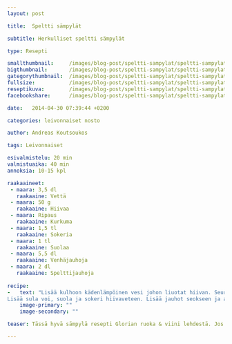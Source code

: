 ```yaml
---
layout: post

title:	Speltti sämpylät 

subtitle: Herkulliset speltti sämpylät

type: Resepti

smallthumbnail: 	/images/blog-post/speltti-sampylat/speltti-sampylat-150.jpg
bigthumbnail:		/images/blog-post/speltti-sampylat/speltti-sampylat-700.jpg
gategorythumbnail: 	/images/blog-post/speltti-sampylat/speltti-sampylat-450.jpg
fullsize: 			/images/blog-post/speltti-sampylat/speltti-sampylat-fullsize.jpg
reseptikuva:		/images/blog-post/speltti-sampylat/speltti-sampylat-fullsize.jpg
facebookshare:		/images/blog-post/speltti-sampylat/speltti-sampylat-fullsize.jpg

date:	2014-04-30 07:39:44 +0200

categories: leivonnaiset nosto

author: Andreas Koutsoukos

tags: Leivonnaiset

esivalmistelu: 20 min
valmistuaika: 40 min
annoksia: 10-15 kpl

raakaaineet:
 - maara: 3,5 dl	
   raakaaine: Vettä
 - maara: 50 g	
   raakaaine: Hiivaa
 - maara: Ripaus	
   raakaaine: Kurkuma
 - maara: 1,5 tl	
   raakaaine: Sokeria
 - maara: 1 tl	
   raakaaine: Suolaa
 - maara: 5,5 dl	
   raakaaine: Venhäjauhoja
 - maara: 2 dl	
   raakaaine: Spelttijauhoja 
      
recipe: 
-   text: "Lisää kulhoon kädenlämpöinen vesi johon liuotat hiivan. Seuraavaksi sulata voi ja lisää kurkuma sekaan.
Lisää sula voi, suola ja sokeri hiivaveteen. Lisää jauhot seokseen ja alusta taikinaa 10-20 minuuttia. Alustamisen jälkeen anna taikinan kohota 30 min vedottomassa paikassa. Kun taikina on kohonut vaivaa taikinasta 170 g sämpylöitä ja anna niiden kohota pellillä 20 min. Lämmitä uuni 200 asteeseen ja paista kunnes sämpylän pohja kopisee kun sitä kopauttaa."
    image-primary: ""
    image-secondary: ""

teaser: Tässä hyvä sämpylä resepti Glorian ruoka & viini lehdestä. Jos et ole käytänyt spelttijauhoja ennen niin nyt on hyvä syy kokeilla. Maku ja rakenne sopivat erittäin hyvin sämpylöiden tekoon.   

---
```


<section>
<p>

</p>
</section>
